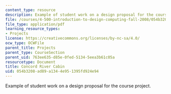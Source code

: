 ```yaml
---
content_type: resource
description: Example of student work on a design proposal for the course project.
file: /courses/4-500-introduction-to-design-computing-fall-2008/054b3208ad89a1344e951395fd924e94_assn1_3.pdf
file_type: application/pdf
learning_resource_types:
- Projects
license: https://creativecommons.org/licenses/by-nc-sa/4.0/
ocw_type: OCWFile
parent_title: Projects
parent_type: CourseSection
parent_uid: 763ee635-d85e-0fed-5134-5eea3b61c05a
resourcetype: Document
title: Concord River Cabin
uid: 054b3208-ad89-a134-4e95-1395fd924e94
---
```

Example of student work on a design proposal for the course project.